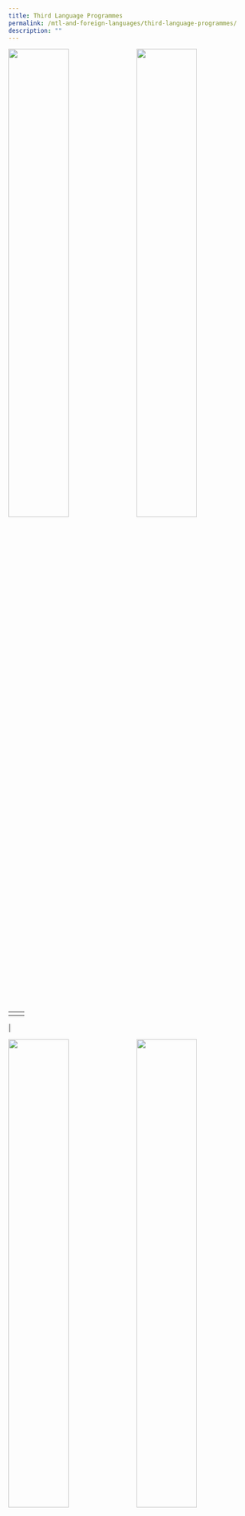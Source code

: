 ```yaml
---
title: Third Language Programmes
permalink: /mtl-and-foreign-languages/third-language-programmes/
description: ""
---
```

<img src="/images/thirdlanguage.jpg" style="width:49%" align=left>
<img src="/images/thirdlanguage.jpg" style="width:49%" align=right>

<br clear="left">

|  |  |
|---|---|
|  |  |
|

<img src="/images/thirdlanguage.jpg" style="width:49%" align=left>
<img src="/images/thirdlanguage.jpg" style="width:49%" align=right>

<br clear="left">

|  |  |
|---|---|
|  |  |
|